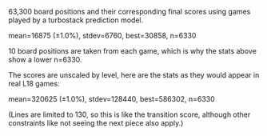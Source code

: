 63,300 board positions and their corresponding final scores using games played by a turbostack prediction model.

mean=16875 (±1.0%), stdev=6760, best=30858, n=6330

10 board positions are taken from each game, which is why the stats above show a lower n=6330.

The scores are unscaled by level, here are the stats as they would appear in real L18 games:

mean=320625 (±1.0%), stdev=128440, best=586302, n=6330

(Lines are limited to 130, so this is like the transition score, although other constraints like not seeing the next piece also apply.)

